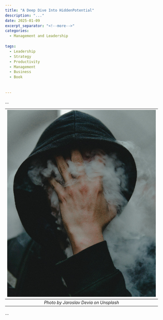 ```yaml
---
title: "A Deep Dive Into HiddenPotential"
description: "..."
date: 2025-01-09
excerpt_separator: "<!--more-->"
categories:
  - Management and Leadership

tags:
  - Leadership
  - Strategy
  - Productivity
  - Management
  - Business
  - Book


---
```


...

| ![image](/assets/images/jaroslav-devia-hidden-unsplash.jpg) |
|:--:|
| *Photo by Jaroslav Devia on Unsplash* |

...